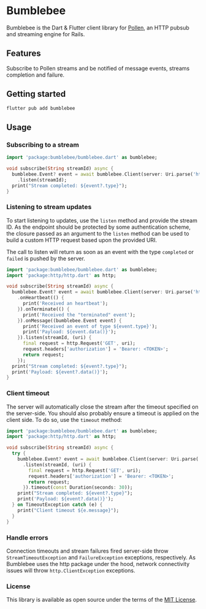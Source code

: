 # Bumblebee

Bumblebee is the Dart & Flutter client library for
[Pollen](https://github.com/EverestHC-mySofie/pollen),
an HTTP pubsub and streaming engine for Rails.

## Features

Subscribe to Pollen streams and be notified of message events,
streams completion and failure.

## Getting started

```bash
flutter pub add bumblebee
```

## Usage

### Subscribing to a stream

```dart
import 'package:bumblebee/bumblebee.dart' as bumblebee;

void subscribe(String streamId) async {
  bumblebee.Event? event = await bumblebee.Client(server: Uri.parse('https://pollen.server.local')).
    .listen(streamId);
  print("Stream completed: ${event?.type}");
}
```

### Listening to stream updates

To start listening to updates, use the `listen` method and provide the stream ID.
As the endpoint should be protected by some authentication scheme, the closure passed
as an argument to the `listen` method can be used to build a custom HTTP request
based upon the provided URI.

The call to listen will return as soon as an event with the type `completed` or
`failed` is pushed by the server.

```dart
import 'package:bumblebee/bumblebee.dart' as bumblebee;
import 'package:http/http.dart' as http;

void subscribe(String streamId) async {
  bumblebee.Event? event = await bumblebee.Client(server: Uri.parse('https://pollen.server.local'))
    .onHeartbeat(() {
      print('Received an heartbeat');
    }).onTerminate(() {
      print('Received the "terminated" event');
    }).onMessage((bumblebee.Event event) {
      print('Received an event of type ${event.type}');
      print('Payload: ${event.data()}');
    }).listen(streamId, (uri) {
      final request = http.Request('GET', uri);
      request.headers['authorization'] = 'Bearer: <TOKEN>';
      return request;
    });
  print("Stream completed: ${event?.type}");
  print('Payload: ${event?.data()}');
}
```

### Client timeout

The server will automatically close the stream after the timeout specified on
the server-side. You should also probably ensure a timeout is applied on the
client side. To do so, use the `timeout` method:

```dart
import 'package:bumblebee/bumblebee.dart' as bumblebee;
import 'package:http/http.dart' as http;

void subscribe(String streamId) async {
  try {
    bumblebee.Event? event = await bumblebee.Client(server: Uri.parse('https://pollen.server.local'))
      .listen(streamId, (uri) {
        final request = http.Request('GET', uri);
        request.headers['authorization'] = 'Bearer: <TOKEN>';
        return request;
      }).timeout(const Duration(seconds: 30));
    print("Stream completed: ${event?.type}");
    print('Payload: ${event?.data()}');
  } on TimeoutException catch (e) {
    print("Client timeout ${e.message}");
  }
}
```

### Handle errors

Connection timeouts and stream failures fired server-side throw
`StreamTimeoutException` and `FailureException` exceptions, respectively.
As Bumblebee uses the http package under the hood, network connectivity
issues will throw `http.ClientException` exceptions.

### License

This library is available as open source under the terms of the
[MIT License](https://opensource.org/licenses/MIT).
